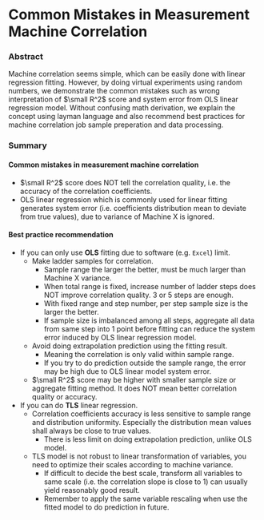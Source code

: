 # Common Mistakes in Measurement Machine Correlation

### Abstract

Machine correlation seems simple, which can be easily done with linear regression fitting. However, by doing virtual experiments using random numbers, we demonstrate the common mistakes such as wrong interpretation of $\small R^2$ score and system error from OLS linear regression model. Without confusing math derivation, we explain the concept using layman language and also recommend best practices for machine correlation job sample preperation and data processing.

### Summary

#### **Common mistakes in measurement machine correlation**

* $\small R^2$ score does NOT tell the correlation quality, i.e. the accuracy of the correlation coefficients.
* OLS linear regression which is commonly used for linear fitting generates system error (i.e. coefficients distribution mean to deviate from true values), due to variance of Machine X is ignored.

#### **Best practice recommendation**

* If you can only use **OLS** fitting due to software (e.g. `Excel`) limit.
  * Make ladder samples for correlation.
    * Sample range the larger the better, must be much larger than Machine X variance.
    * When total range is fixed, increase number of ladder steps does NOT improve correlation quality. 3 or 5 steps are enough.
    * With fixed range and step number, per step sample size is the larger the better.
    * If sample size is imbalanced among all steps, aggregate all data from same step into 1 point before fitting can reduce the system error induced by OLS linear regression model.
  * Avoid doing extrapolation prediction using the fitting result.
    * Meaning the correlation is only valid within sample range.
    * If you try to do prediction outside the sample range, the error may be high due to OLS linear model system error.
  * $\small R^2$ score may be higher with smaller sample size or aggregate fitting method. It does NOT mean better correlation quality or accuracy.
* If you can do **TLS** linear regression.
  * Correlation coefficients accuracy is less sensitive to sample range and distribution uniformity. Especially the distribution mean values shall always be close to true values.
    * There is less limit on doing extrapolation prediction, unlike OLS model.
  * TLS model is not robust to linear transformation of variables, you need to optimize their scales according to machine variance.
    * If difficult to decide the best scale, transform all variables to same scale (i.e. the correlation slope is close to 1) can usually yield reasonably good result.
    * Remember to apply the same variable rescaling when use the fitted model to do prediction in future.
